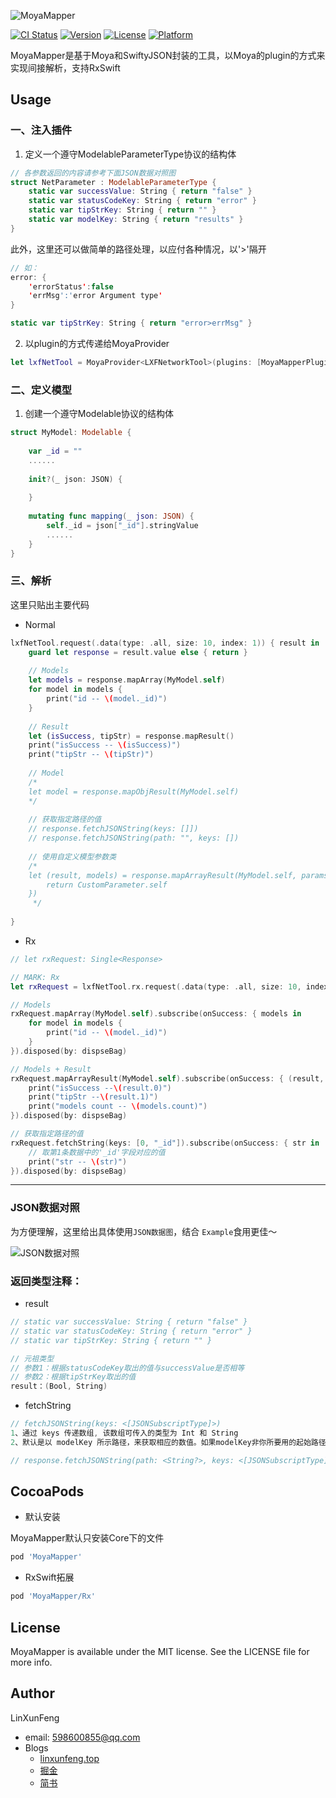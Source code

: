 ![MoyaMapper](https://github.com/LinXunFeng/MoyaMapper/raw/master/Screenshots/MoyaMapper.png)



[![CI Status](https://img.shields.io/travis/LinXunFeng/MoyaMapper.svg?style=flat)](https://travis-ci.org/LinXunFeng/MoyaMapper)
[![Version](https://img.shields.io/cocoapods/v/MoyaMapper.svg?style=flat)](https://cocoapods.org/pods/MoyaMapper)
[![License](https://img.shields.io/cocoapods/l/MoyaMapper.svg?style=flat)](https://cocoapods.org/pods/MoyaMapper)
[![Platform](https://img.shields.io/cocoapods/p/MoyaMapper.svg?style=flat)](https://cocoapods.org/pods/MoyaMapper)



MoyaMapper是基于Moya和SwiftyJSON封装的工具，以Moya的plugin的方式来实现间接解析，支持RxSwift

## Usage

### 一、注入插件 

1. 定义一个遵守ModelableParameterType协议的结构体

```swift
// 各参数返回的内容请参考下面JSON数据对照图
struct NetParameter : ModelableParameterType {
    static var successValue: String { return "false" }
    static var statusCodeKey: String { return "error" }
    static var tipStrKey: String { return "" }
    static var modelKey: String { return "results" }
}
```

此外，这里还可以做简单的路径处理，以应付各种情况，以'>'隔开

```swift
// 如：
error: {
    'errorStatus':false
    'errMsg':'error Argument type'
}

static var tipStrKey: String { return "error>errMsg" }
```



2. 以plugin的方式传递给MoyaProvider

```swift
let lxfNetTool = MoyaProvider<LXFNetworkTool>(plugins: [MoyaMapperPlugin(NetParameter.self)])
```

### 二、定义模型

1. 创建一个遵守Modelable协议的结构体

```swift
struct MyModel: Modelable {
    
    var _id = ""
    ......
    
    init?(_ json: JSON) {
        
    }
    
    mutating func mapping(_ json: JSON) {
        self._id = json["_id"].stringValue
        ......
    }
}
```



### 三、解析

这里只贴出主要代码

- Normal

```swift
lxfNetTool.request(.data(type: .all, size: 10, index: 1)) { result in
    guard let response = result.value else { return }
    
    // Models
    let models = response.mapArray(MyModel.self)
    for model in models {
        print("id -- \(model._id)")
    }
    
    // Result
    let (isSuccess, tipStr) = response.mapResult()
    print("isSuccess -- \(isSuccess)")
    print("tipStr -- \(tipStr)")
    
    // Model
    /*
    let model = response.mapObjResult(MyModel.self)
    */
    
    // 获取指定路径的值
    // response.fetchJSONString(keys: []])
    // response.fetchJSONString(path: "", keys: [])
    
    // 使用自定义模型参数类
    /*
    let (result, models) = response.mapArrayResult(MyModel.self, params: { () -> (ModelableParameterType.Type) in
        return CustomParameter.self
    })
     */
    
}
```

- Rx

```swift
// let rxRequest: Single<Response>

// MARK: Rx
let rxRequest = lxfNetTool.rx.request(.data(type: .all, size: 10, index: 1))

// Models
rxRequest.mapArray(MyModel.self).subscribe(onSuccess: { models in
    for model in models {
        print("id -- \(model._id)")
    }
}).disposed(by: dispseBag)

// Models + Result
rxRequest.mapArrayResult(MyModel.self).subscribe(onSuccess: { (result, models) in
    print("isSuccess --\(result.0)")
    print("tipStr --\(result.1)")
    print("models count -- \(models.count)")
}).disposed(by: dispseBag)

// 获取指定路径的值
rxRequest.fetchString(keys: [0, "_id"]).subscribe(onSuccess: { str in
    // 取第1条数据中的'_id'字段对应的值
    print("str -- \(str)")
}).disposed(by: dispseBag)
```

<hr>

### JSON数据对照

为方便理解，这里给出具体使用`JSON数据图`，结合 `Example`食用更佳～

![JSON数据对照](https://github.com/LinXunFeng/MoyaMapper/raw/master/Screenshots/JSON数据对照.png)

### 返回类型注释：

- result

```swift
// static var successValue: String { return "false" }
// static var statusCodeKey: String { return "error" }
// static var tipStrKey: String { return "" }

// 元祖类型
// 参数1：根据statusCodeKey取出的值与successValue是否相等
// 参数2：根据tipStrKey取出的值
result：(Bool, String)
```

- fetchString

```swift
// fetchJSONString(keys: <[JSONSubscriptType]>)
1、通过 keys 传递数组, 该数组可传入的类型为 Int 和 String
2、默认是以 modelKey 所示路径，来获取相应的数值。如果modelKey非你所要用的起始路径，可以使用下方的重载方法重新指定路径

// response.fetchJSONString(path: <String?>, keys: <[JSONSubscriptType]>)
```



## CocoaPods

- 默认安装

MoyaMapper默认只安装Core下的文件

```ruby
pod 'MoyaMapper'
```



- RxSwift拓展

```ruby
pod 'MoyaMapper/Rx'
```



## License

MoyaMapper is available under the MIT license. See the LICENSE file for more info.



## Author

LinXunFeng

- email: 598600855@qq.com
- Blogs
  - [linxunfeng.top](http://linxunfeng.top/)
  - [掘金](https://juejin.im/user/58f8065e61ff4b006646c72d/posts)
  -  [简书](https://www.jianshu.com/u/31e85e7a22a2)